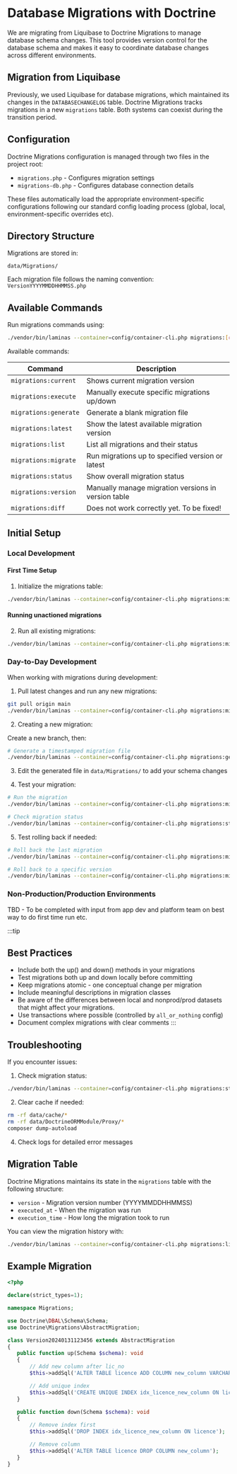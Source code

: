# Database Migrations with Doctrine

We are migrating from Liquibase to Doctrine Migrations to manage database schema changes. This tool provides version control for the database schema and makes it easy to coordinate database changes across different environments.

## Migration from Liquibase

Previously, we used Liquibase for database migrations, which maintained its changes in the `DATABASECHANGELOG` table. Doctrine Migrations tracks migrations in a new `migrations` table. Both systems can coexist during the transition period.

## Configuration

Doctrine Migrations configuration is managed through two files in the project root:

-   `migrations.php` - Configures migration settings
-   `migrations-db.php` - Configures database connection details

These files automatically load the appropriate environment-specific configurations following our standard config loading process (global, local, environment-specific overrides etc).

## Directory Structure

Migrations are stored in:

```
data/Migrations/
```

Each migration file follows the naming convention: `VersionYYYYMMDDHHMMSS.php`

## Available Commands

Run migrations commands using:

```bash
./vendor/bin/laminas --container=config/container-cli.php migrations:[command]
```

Available commands:

| Command               | Description                                         |
| --------------------- | --------------------------------------------------- |
| `migrations:current`  | Shows current migration version                     |
| `migrations:execute`  | Manually execute specific migrations up/down        |
| `migrations:generate` | Generate a blank migration file                     |
| `migrations:latest`   | Show the latest available migration version         |
| `migrations:list`     | List all migrations and their status                |
| `migrations:migrate`  | Run migrations up to specified version or latest    |
| `migrations:status`   | Show overall migration status                       |
| `migrations:version`  | Manually manage migration versions in version table |
| `migrations:diff`     | Does not work correctly yet. To be fixed!           |

## Initial Setup

### Local Development

#### First Time Setup

1. Initialize the migrations table:

```bash
./vendor/bin/laminas --container=config/container-cli.php migrations:migrate first
```

#### Running unactioned migrations

2. Run all existing migrations:

```bash
./vendor/bin/laminas --container=config/container-cli.php migrations:migrate
```

### Day-to-Day Development

When working with migrations during development:

1. Pull latest changes and run any new migrations:

```bash
git pull origin main
./vendor/bin/laminas --container=config/container-cli.php migrations:migrate
```

2. Creating a new migration:

Create a new branch, then:

```bash
# Generate a timestamped migration file
./vendor/bin/laminas --container=config/container-cli.php migrations:generate
```

3. Edit the generated file in `data/Migrations/` to add your schema changes

4. Test your migration:

```bash
# Run the migration
./vendor/bin/laminas --container=config/container-cli.php migrations:migrate

# Check migration status
./vendor/bin/laminas --container=config/container-cli.php migrations:status
```

5. Test rolling back if needed:

```bash
# Roll back the last migration
./vendor/bin/laminas --container=config/container-cli.php migrations:migrate prev

# Roll back to a specific version
./vendor/bin/laminas --container=config/container-cli.php migrations:migrate 'Migrations\Version20241030095525'
```

### Non-Production/Production Environments

TBD - To be completed with input from app dev and platform team on best way to do first time run etc.

:::tip

## Best Practices

-   Include both the up() and down() methods in your migrations
-   Test migrations both up and down locally before committing
-   Keep migrations atomic - one conceptual change per migration
-   Include meaningful descriptions in migration classes
-   Be aware of the differences between local and nonprod/prod datasets that might affect your migrations.
-   Use transactions where possible (controlled by `all_or_nothing` config)
-   Document complex migrations with clear comments
    :::

## Troubleshooting

If you encounter issues:

1. Check migration status:

```bash
./vendor/bin/laminas --container=config/container-cli.php migrations:status
```

2. Clear cache if needed:

```bash
rm -rf data/cache/*
rm -rf data/DoctrineORMModule/Proxy/*
composer dump-autoload
```

4. Check logs for detailed error messages

## Migration Table

Doctrine Migrations maintains its state in the `migrations` table with the following structure:

-   `version` - Migration version number (YYYYMMDDHHMMSS)
-   `executed_at` - When the migration was run
-   `execution_time` - How long the migration took to run

You can view the migration history with:

```bash
./vendor/bin/laminas --container=config/container-cli.php migrations:list
```

## Example Migration

```php
<?php

declare(strict_types=1);

namespace Migrations;

use Doctrine\DBAL\Schema\Schema;
use Doctrine\Migrations\AbstractMigration;

class Version20240131123456 extends AbstractMigration
{
   public function up(Schema $schema): void
   {
       // Add new column after lic_no
       $this->addSql('ALTER TABLE licence ADD COLUMN new_column VARCHAR(50) AFTER lic_no');

       // Add unique index
       $this->addSql('CREATE UNIQUE INDEX idx_licence_new_column ON licence (new_column)');
   }

   public function down(Schema $schema): void
   {
       // Remove index first
       $this->addSql('DROP INDEX idx_licence_new_column ON licence');

       // Remove column
       $this->addSql('ALTER TABLE licence DROP COLUMN new_column');
   }
}
```
